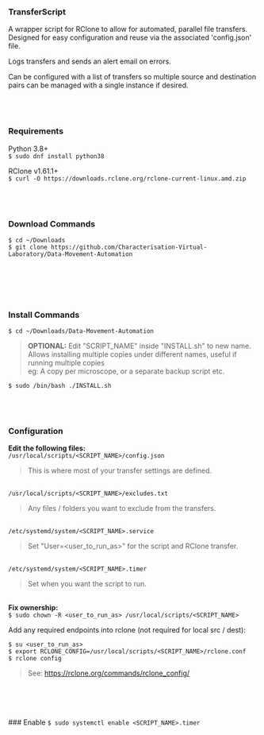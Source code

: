 ### TransferScript
A wrapper script for RClone to allow for automated, parallel file transfers.
Designed for easy configuration and reuse via the associated 'config.json' file.

Logs transfers and sends an alert email on errors.

Can be configured with a list of transfers so multiple source and destination pairs can be managed with a single instance if desired.
<br><br><br><br>

### Requirements
Python 3.8+<br>
`$ sudo dnf install python38`

RClone v1.61.1+<br>
`$ curl -O https://downloads.rclone.org/rclone-current-linux.amd.zip`
<br><br><br><br>

### Download Commands

```
$ cd ~/Downloads
$ git clone https://github.com/Characterisation-Virtual-Laboratory/Data-Movement-Automation
```
<br><br><br><br>

### Install Commands
`$ cd ~/Downloads/Data-Movement-Automation`<br>

> **OPTIONAL:** Edit "SCRIPT_NAME" inside "INSTALL.sh" to new name.<br>
> Allows installing multiple copies under different names, useful if running multiple copies<br>
> eg: A copy per microscope, or a separate backup script etc.<br>

`$ sudo /bin/bash ./INSTALL.sh`
<br><br><br><br>

### Configuration
**Edit the following files:**<br>
`/usr/local/scripts/<SCRIPT_NAME>/config.json`<br>

> This is where most of your transfer settings are defined.<br>

<br>`/usr/local/scripts/<SCRIPT_NAME>/excludes.txt`<br>

> Any files / folders you want to exclude from the transfers.<br>

<br>`/etc/systemd/system/<SCRIPT_NAME>.service`<br>

> Set "User=<user_to_run_as>" for the script and RClone transfer.<br>

<br>`/etc/systemd/system/<SCRIPT_NAME>.timer`<br>

> Set when you want the script to run.<br>

<br>**Fix ownership:**<br>
`$ sudo chown -R <user_to_run_as> /usr/local/scripts/<SCRIPT_NAME>`<br>

Add any required endpoints into rclone (not required for local src / dest):

```
$ su <user_to_run_as>
$ export RCLONE_CONFIG=/usr/local/scripts/<SCRIPT_NAME>/rclone.conf
$ rclone config
```

> See: https://rclone.org/commands/rclone_config/

<br><br><br><br>### Enable
`$ sudo systemctl enable <SCRIPT_NAME>.timer`
